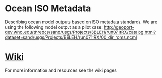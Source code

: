 # Ocean ISO Metadata
Describing ocean model outputs  based on ISO metadata standards. We are using the following model output as a pilot case:
http://geoport-dev.whoi.edu/thredds/sand/usgs/Projects/BBLEH/run071tRX/catalog.html?dataset=sand/usgs/Projects/BBLEH/run071tRX/00_dir_roms.ncml

[Wiki](https://github.com/zdefne-usgs/ocean-iso-metadata/wiki/Home)
===
For more information and resources see the wiki pages.
